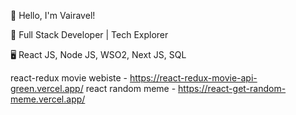👋 Hello, I'm Vairavel!

🚀 Full Stack Developer | Tech Explorer

🖥️ React JS, Node JS, WSO2, Next JS, SQL

react-redux movie webiste - https://react-redux-movie-api-green.vercel.app/
react random meme - https://react-get-random-meme.vercel.app/
<!---
Vairavelflash/Vairavelflash is a ✨ special ✨ repository because its `README.md` (this file) appears on your GitHub profile.
You can click the Preview link to take a look at your changes.
--->
